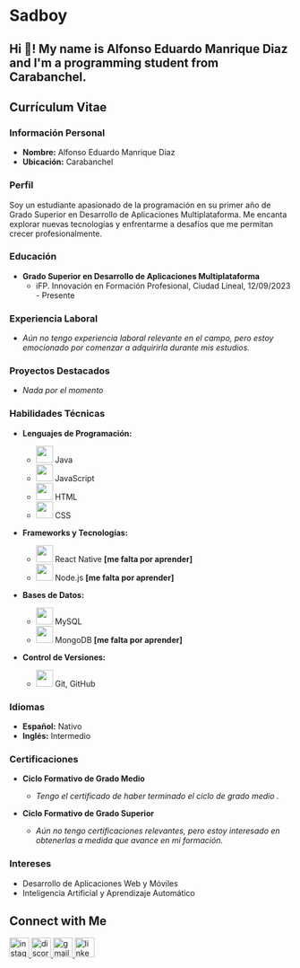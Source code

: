 # Sadboy

## Hi 👋! My name is Alfonso Eduardo Manrique Diaz and I'm a programming student from Carabanchel.




## Currículum Vitae

### Información Personal
- **Nombre:** Alfonso Eduardo Manrique Diaz
- **Ubicación:** Carabanchel
  </div>

### Perfil
Soy un estudiante apasionado de la programación en su primer año de Grado Superior en Desarrollo de Aplicaciones Multiplataforma. Me encanta explorar nuevas tecnologías y enfrentarme a desafíos que me permitan crecer profesionalmente.

### Educación
- **Grado Superior en Desarrollo de Aplicaciones Multiplataforma**
  - iFP. Innovación en Formación Profesional, Ciudad Lineal, 12/09/2023 - Presente

### Experiencia Laboral
- *Aún no tengo experiencia laboral relevante en el campo, pero estoy emocionado por comenzar a adquirirla durante mis estudios.*

### Proyectos Destacados
- *Nada por el momento*

### Habilidades Técnicas
- **Lenguajes de Programación:**
  - <img src="https://img.icons8.com/color/48/000000/java-coffee-cup-logo.png" height="30"/> Java
  - <img src="https://img.icons8.com/color/48/000000/javascript.png" height="30"/> JavaScript
  - <img src="https://img.icons8.com/color/48/000000/html-5.png" height="30"/> HTML
  - <img src="https://img.icons8.com/color/48/000000/css3.png" height="30"/> CSS

- **Frameworks y Tecnologías:**
  - <img src="https://img.icons8.com/color/48/000000/react-native.png" height="30"/> React Native **[me falta por aprender]**
  - <img src="https://img.icons8.com/color/48/000000/nodejs.png" height="30"/> Node.js **[me falta por aprender]**

- **Bases de Datos:**
  - <img src="https://img.icons8.com/color/48/000000/mysql.png" height="30"/> MySQL
  - <img src="https://img.icons8.com/color/48/000000/mongodb.png" height="30"/> MongoDB **[me falta por aprender]**

- **Control de Versiones:**
  - <img src="https://img.icons8.com/ios-glyphs/48/000000/github.png" height="30"/> Git, GitHub

### Idiomas
- **Español:** Nativo
- **Inglés:** Intermedio

### Certificaciones
- **Ciclo Formativo de Grado Medio**
  - *Tengo el certificado de haber terminado el ciclo de grado medio .*

- **Ciclo Formativo de Grado Superior**
  - *Aún no tengo certificaciones relevantes, pero estoy interesado en obtenerlas a medida que avance en mi formación.*

### Intereses
- Desarrollo de Aplicaciones Web y Móviles
- Inteligencia Artificial y Aprendizaje Automático



## Connect with Me
<div align="left">

  <a href="https://www.instagram.com/">
    <img src="https://img.shields.io/static/v1?message=Instagram&logo=instagram&label=&color=E4405F&logoColor=white&labelColor=&style=for-the-badge" height="35" alt="instagram logo"  />
  </a>
  <a href="https://discord.com/">
    <img src="https://img.shields.io/static/v1?message=Discord&logo=discord&label=&color=7289DA&logoColor=white&labelColor=&style=for-the-badge" height="35" alt="discord logo"  />
  </a>
  <a href="mailto:alfonso33md@gmail.com">
    <img src="https://img.shields.io/static/v1?message=Gmail&logo=gmail&label=&color=D14836&logoColor=white&labelColor=&style=for-the-badge" height="35" alt="gmail logo"  />
  </a>
  <a href="https://www.linkedin.com/">
    <img src="https://www.linkedin.com/in/alfonso-manrique-diaz-desarrollador-it/
"height="35" alt="linkedin logo"  />
  </a>
</div>

<br clear="both">
